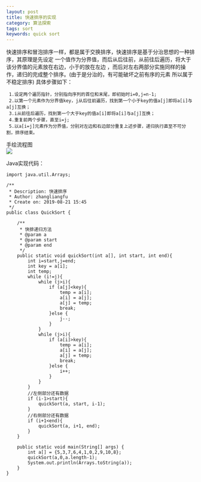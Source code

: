 ```yaml
---
layout: post
title: 快速排序的实现
category: 算法探索
tags: sort
keywords: quick sort
---
```

   快速排序和冒泡排序一样，都是属于交换排序，快速排序是基于分治思想的一种排序，其原理是先设定
   一个值作为分界值，而后从后往前，从前往后遍历，将大于该分界值的元素放在右边，小于的放在左边
   ，而后对左右两部分实施同样的操作，递归的完成整个排序。(由于是分治的，有可能破坏之前有序的元素
   所以属于不稳定排序)
   具体步骤如下：
   ```
    1.设定两个遍历指针，分别指向序列的首位和末尾，即初始时i=0,j=n-1;
    2.以第一个元素作为分界值key，j从后往前遍历，找到第一个小于key的值a[j]即将a[i]与a[j]互换；
    3.i从前往后遍历，找到第一个大于key的值a[i]即将a[i]与a[j]互换；
    4.重复前两个步骤，直至i=j;
    5.以a[i=j]元素作为分界值，分别对左边和右边部分重复上述步骤，递归执行直至不可分割，排序结束。
   ```
   手绘流程图  
   <img src="http://github-blog.oss-cn-shenzhen.aliyuncs.com/2019-08-21-1.jpg"/>

Java实现代码：
```
import java.util.Arrays;

/**
 * Description: 快速排序
 * Author: zhangliangfu
 * Create on: 2019-08-21 15:45
 */
public class QuickSort {

    /**
     * 快排递归方法
     * @param a
     * @param start
     * @param end
     */
    public static void quickSort(int a[], int start, int end){
        int i=start,j=end;
        int key = a[i];
        int temp;
        while (i!=j){
            while (j>i){
                if (a[j]<key){
                    temp = a[i];
                    a[i] = a[j];
                    a[j] = temp;
                    break;
                }else {
                    j--;
                }
            }
            while (j>i){
                if (a[i]>key){
                    temp = a[i];
                    a[i] = a[j];
                    a[j] = temp;
                    break;
                }else {
                    i++;
                }
            }
        }
        //左侧部分还有数据
        if (i-1>start){
            quickSort(a, start, i-1);
        }
        //右侧部分还有数据
        if (i+1<end){
            quickSort(a, i+1, end);
        }
    }

    public static void main(String[] args) {
        int a[] = {5,3,7,6,4,1,0,2,9,10,8};
        quickSort(a,0,a.length-1);
        System.out.println(Arrays.toString(a));
    }
}

```